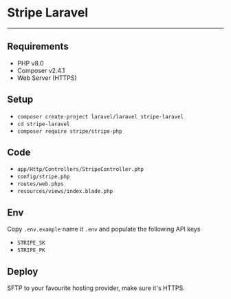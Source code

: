 # Stripe Laravel

---

## Requirements

 - PHP v8.0
 - Composer v2.4.1
 - Web Server (HTTPS)

## Setup

 - `composer create-project laravel/laravel stripe-laravel`
 - `cd stripe-laravel`
 - `composer require stripe/stripe-php`

## Code

 - `app/Http/Controllers/StripeController.php`
 - `config/stripe.php`
 - `routes/web.phps`
 - `resources/views/index.blade.php`

## Env

Copy `.env.example` name it `.env` and populate the following API keys

 - `STRIPE_SK`
 - `STRIPE_PK`

## Deploy

SFTP to your favourite hosting provider, make sure it's HTTPS.
